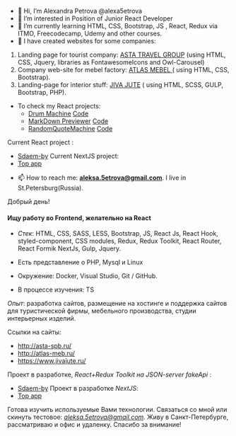- 👋 Hi, I’m Alexandra Petrova @alexa5etrova
- 👀 I’m interested in Position of Junior React Developer
- 🌱 I’m currently learning HTML, CSS, Bootstrap, JS , React, Redux via ITMO, Freecodecamp, Udemy and other courses.
- 💞️ I have created websites for some companies: 
1. Landing page for tourist company: [ASTA TRAVEL GROUP](http://asta-spb.ru/) (using HTML, CSS, Jquery, libraries as FontawesomeIcons and Owl-Carousel)
2. Company web-site for mebel factory: [ATLAS MEBEL ](https://atlas-meb.ru/) ( using HTML, CSS, Bootstrap).
3.  Landing-page for interior stuff: [JIVA JUTE](https://www.jivajute.ru/) ( using HTML, SCSS, GULP, Bootstrap, PHP).

- To check my React projects:
  * [Drum Machine](https://alexa5etrova.github.io/drum-machine/)  [Code](https://github.com/alexa5etrova/drum-machine)
  * [MarkDown Previewer](https://alexa5etrova.github.io/markdown-previewer/) [Code](https://github.com/alexa5etrova/markdown-previewer)
  * [RandomQuoteMachine](https://alexa5etrova.github.io/randomQuoteMachine/) [Code](https://github.com/alexa5etrova/randomQuoteMachine)
  
Current React project :
* [Sdaem-by](https://github.com/alexa5etrova/sdaem-by-react)
Current NextJS project: 
* [Top app](https://github.com/alexa5etrova/top-app)


- 📫 How to reach me: **aleksa.5etrova@gmail.com**. I live in St.Petersburg(Russia).






Добрый день!
#### Ищу работу во Frontend, желательно на React

- *Стек*: HTML, CSS, SASS, LESS, Bootstrap, JS, React Js, React Hook, styled-component, CSS modules, Redux, Redux Toolkit, React Router, React Formik NextJs, Gulp, Jquery.

- Есть представление о PHP, Mysql и Linux

- Окружение: Docker, Visual Studio, Git / GitHub.

- В процессе изучения: TS

*Опыт*: разработка сайтов, размещение на хостинге и поддержка сайтов для туристической фирмы, мебельного производства, студии интерьерных изделий.



Ссылки на сайты:
* http://asta-spb.ru/
* http://atlas-meb.ru/
* https://www.jivajute.ru/

Проект в разработке, *React+Redux Toolkit на JSON-server fakeApi* :
* [Sdaem-by](https://github.com/alexa5etrova/sdaem-by-react)
Проект в разработке *NextJS*: 
* [Top app](https://github.com/alexa5etrova/top-app)

Готова изучить используемые Вами технологии.  Связаться со мной или скинуть тестовое: *aleksa.5etrova@gmail.com*. Живу в Санкт-Петербурге, рассматриваю и офис и удаленку.
Спасибо за внимание!

<!---
alexa5etrova/alexa5etrova is a ✨ special ✨ repository because its `README.md` (this file) appears on your GitHub profile.
You can click the Preview link to take a look at your changes.
--->
